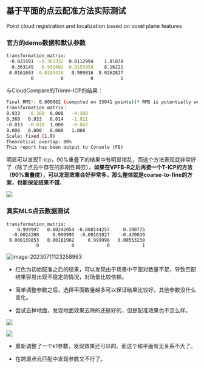 ## 基于平面的点云配准方法实际测试

Point cloud registration and localization based on voxel plane features

### 官方的demo数据和默认参数

```bash
transformation_matrix:
 -0.931591  -0.363332  0.0112994    1.01878
  0.363149  -0.931602 -0.0155058    8.16221
 0.0161603 -0.0103416   0.999816  0.0262827
         0          0          0          1
```

与CloudCompare的Trimm-ICP的结果：

```bash
Final RMS*: 0.600062 (computed on 33041 points)(* RMS is potentially weighted, depending on the selected options)
Transformation matrix：
0.933	-0.360 	0.008	-4.308
0.360	0.933	0.014	-1.921	
-0.013	-0.010 	1.000	-0.042
0.000	0.000	0.000	1.000
Scale: fixed (1.0)
Theoretical overlap: 90%
This report has been output to Console (F8)
```

明显可以发现T-icp，90%重叠下的结果中有明显错乱，而这个方法表现就非常好了（除了点云中存在的非刚性畸变）。**如果在VPFB-R之后再接一个T-ICP的方法（90%重叠度），可以发现效果会好非常多，那么整体就是coarse-to-fine的方案，也能保证结果不错**。

![](https://cdn.jsdelivr.net/gh/whu-lyh/images//img/demo_total.png)

### 真实MLS点云数据测试

```
transformation_matrix:
    0.999997   0.00242054 -0.000144257     0.190775
  -0.0024208     0.999995  -0.00181927    -0.420039
 0.000139853   0.00181962     0.999998   0.00553238
           0            0            0            1
```

![image-20230711123258963](https://cdn.jsdelivr.net/gh/whu-lyh/images//img/image-20230711123258963.png)

+ 红色为初始配准之后的结果，可以发现由于场景中平面对数量不足，导致匹配结果容易出现不稳定的情况，对场景比较依赖。

+ 简单调整参数之后，选择平面数量越多可以保证结果比较好，其他参数没什么变化。

+ 尝试去掉地面，发现地面效果去除的还挺好的，但是配准效果也不怎么样。

![](https://cdn.jsdelivr.net/gh/whu-lyh/images//img/Section0_non_ground.png)

![](https://cdn.jsdelivr.net/gh/whu-lyh/images//img/Section61_non_ground.png)

+ 重新调整了一个k1参数，发现效果还可以的。而这个和平面有无关系不大了。

+ 在跨源点云匹配中发现参数又不行了。



